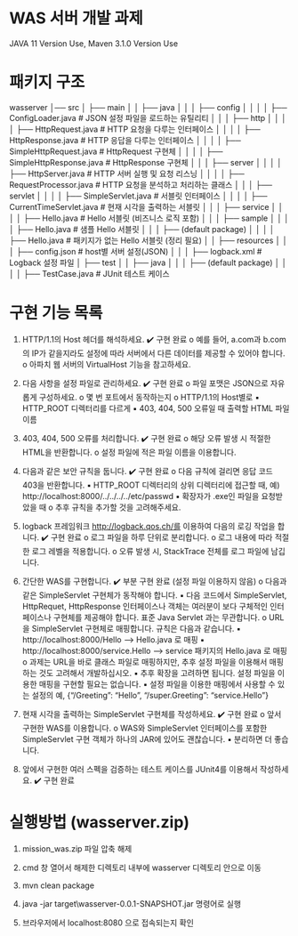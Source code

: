 # WAS 서버 개발 과제
JAVA 11 Version Use, Maven 3.1.0 Version Use
# 패키지 구조
wasserver
│── src
│   ├── main
│   │   ├── java
│   │   │   ├── config
│   │   │   │   ├── ConfigLoader.java       # JSON 설정 파일을 로드하는 유틸리티
│   │   │   ├── http
│   │   │   │   ├── HttpRequest.java        # HTTP 요청을 다루는 인터페이스
│   │   │   │   ├── HttpResponse.java       # HTTP 응답을 다루는 인터페이스
│   │   │   │   ├── SimpleHttpRequest.java  # HttpRequest 구현체
│   │   │   │   ├── SimpleHttpResponse.java # HttpResponse 구현체
│   │   │   ├── server
│   │   │   │   ├── HttpServer.java         # HTTP 서버 실행 및 요청 리스닝
│   │   │   │   ├── RequestProcessor.java   # HTTP 요청을 분석하고 처리하는 클래스
│   │   │   ├── servlet
│   │   │   │   ├── SimpleServlet.java      # 서블릿 인터페이스
│   │   │   │   ├── CurrentTimeServlet.java # 현재 시각을 출력하는 서블릿
│   │   │   ├── service
│   │   │   │   ├── Hello.java              # Hello 서블릿 (비즈니스 로직 포함)
│   │   │   ├── sample
│   │   │   │   ├── Hello.java              # 샘플 Hello 서블릿
│   │   │   ├── (default package)
│   │   │   │   ├── Hello.java              # 패키지가 없는 Hello 서블릿 (정리 필요)
│   │   ├── resources
│   │   │   ├── config.json     # host별 서버 설정(JSON)
│   │   │   ├── logback.xml     # Logback 설정 파일
│   ├── test
│   │   ├── java
│   │   │   ├── (default package)
│   │   │   │   ├── TestCase.java # JUnit 테스트 케이스
# 구현 기능 목록
1. HTTP/1.1의 Host 헤더를 해석하세요.  ✔️ 구현 완료
	o 예를 들어, a.com과 b.com의 IP가 같을지라도 설정에 따라 서버에서 다른 데이터를 제공할 수 있어야 합니다.
	o 아파치 웹 서버의 VirtualHost 기능을 참고하세요.

2. 다음 사항을 설정 파일로 관리하세요.  ✔️ 구현 완료
	o 파일 포맷은 JSON으로 자유롭게 구성하세요. 
	o 몇 번 포트에서 동작하는지 
	o HTTP/1.1의 Host별로 
		▪ HTTP_ROOT 디렉터리를 다르게 
		▪ 403, 404, 500 오류일 때 출력할 HTML 파일 이름

3. 403, 404, 500 오류를 처리합니다. ✔️ 구현 완료
	o 해당 오류 발생 시 적절한 HTML을 반환합니다. 
	o 설정 파일에 적은 파일 이름을 이용합니다. 

4. 다음과 같은 보안 규칙을 둡니다. ✔️ 구현 완료
	o 다음 규칙에 걸리면 응답 코드 403을 반환합니다. 
		▪ HTTP_ROOT 디렉터리의 상위 디렉터리에 접근할 때, 예) http://localhost:8000/../../../../etc/passwd 
		▪ 확장자가 .exe인 파일을 요청받았을 때 
	o 추후 규칙을 추가할 것을 고려해주세요. 

5. logback 프레임워크 http://logback.qos.ch/를 이용하여 다음의 로깅 작업을 합니다. ✔️ 구현 완료
	o 로그 파일을 하루 단위로 분리합니다. 
	o 로그 내용에 따라 적절한 로그 레벨을 적용합니다. 
	o 오류 발생 시, StackTrace 전체를 로그 파일에 남깁니다.

6. 간단한 WAS를 구현합니다. ✔️ 부분 구현 완료 (설정 파일 이용하지 않음)
	o 다음과 같은 SimpleServlet 구현체가 동작해야 합니다. 
		▪ 다음 코드에서 SimpleServlet, HttpRequet, HttpResponse 인터페이스나 객체는 여러분이 보다 구체적인 인터페이스나 구현체를 제공해야 합니다. 표준 
		Java Servlet 과는 무관합니다. 
	o URL을 SimpleServlet 구현체로 매핑합니다. 규칙은 다음과 같습니다. 
		▪ http://localhost:8000/Hello --> Hello.java 로 매핑 
		▪ http://localhost:8000/service.Hello --> service 패키지의 Hello.java 로 매핑 
	o 과제는 URL을 바로 클래스 파일로 매핑하지만, 추후 설정 파일을 이용해서 매핑하는 것도 고려해서 개발하십시오. 
		▪ 추후 확장을 고려하면 됩니다. 설정 파일을 이용한 매핑을 구현할 필요는 없습니다. 
		▪ 설정 파일을 이용한 매핑에서 사용할 수 있는 설정의 예, {“/Greeting”: “Hello”, “/super.Greeting”: “service.Hello”}

7. 현재 시각을 출력하는 SimpleServlet 구현체를 작성하세요. ✔️ 구현 완료
	o 앞서 구현한 WAS를 이용합니다. 
	o WAS와 SimpleServlet 인터페이스를 포함한 SimpleServlet 구현 객체가 하나의 JAR에 있어도 괜찮습니다. 
		▪ 분리하면 더 좋습니다. 

8. 앞에서 구현한 여러 스펙을 검증하는 테스트 케이스를 JUnit4를 이용해서 작성하세요. ✔️ 구현 완료

# 실행방법 (wasserver.zip)
1. mission_was.zip 파일 압축 해제

2. cmd 창 열어서 해제한 디렉토리 내부에 wasserver 디렉토리 안으로 이동

3. mvn clean package

4. java -jar target\wasserver-0.0.1-SNAPSHOT.jar 명령어로 실행

5. 브라우저에서 localhost:8080 으로 접속되는지 확인
